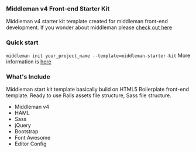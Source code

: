 ### Middleman v4 Front-end Starter Kit
Middleman v4 starter kit template created for middleman front-end development.
If you wonder about middleman please [check out here](https://middlemanapp.com/)

### Quick start
`middleman init your_project_name --template=middleman-starter-kit`
More information is [here](https://middlemanapp.com/advanced/project_templates/) 

### What's Include
Middleman start kit template basically build on HTML5 Boilerplate front-end
template. Ready to use Rails assets file structure, Sass file structure.

- Middleman v4
- HAML
- Sass
- jQuery
- Bootstrap
- Font Awesome
- Editor Config

